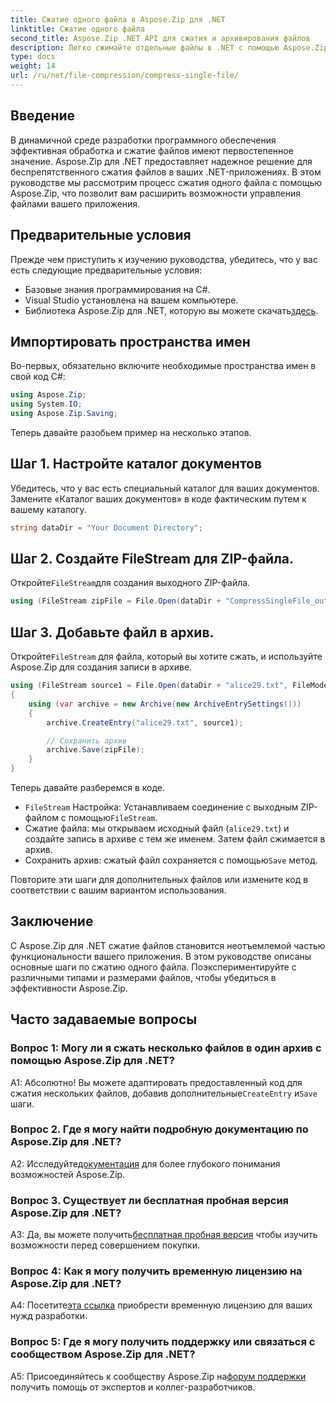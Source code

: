 ```yaml
---
title: Сжатие одного файла в Aspose.Zip для .NET
linktitle: Сжатие одного файла
second_title: Aspose.Zip .NET API для сжатия и архивирования файлов
description: Легко сжимайте отдельные файлы в .NET с помощью Aspose.Zip. Следуйте нашему пошаговому руководству для эффективного управления файлами.
type: docs
weight: 14
url: /ru/net/file-compression/compress-single-file/
---
```

## Введение

В динамичной среде разработки программного обеспечения эффективная обработка и сжатие файлов имеют первостепенное значение. Aspose.Zip для .NET предоставляет надежное решение для беспрепятственного сжатия файлов в ваших .NET-приложениях. В этом руководстве мы рассмотрим процесс сжатия одного файла с помощью Aspose.Zip, что позволит вам расширить возможности управления файлами вашего приложения.

## Предварительные условия

Прежде чем приступить к изучению руководства, убедитесь, что у вас есть следующие предварительные условия:

- Базовые знания программирования на C#.
- Visual Studio установлена на вашем компьютере.
-  Библиотека Aspose.Zip для .NET, которую вы можете скачать[здесь](https://releases.aspose.com/zip/net/).

## Импортировать пространства имен

Во-первых, обязательно включите необходимые пространства имен в свой код C#:

```csharp
using Aspose.Zip;
using System.IO;
using Aspose.Zip.Saving;
```

Теперь давайте разобьем пример на несколько этапов.

## Шаг 1. Настройте каталог документов

Убедитесь, что у вас есть специальный каталог для ваших документов. Замените «Каталог ваших документов» в коде фактическим путем к вашему каталогу.

```csharp
string dataDir = "Your Document Directory";
```

## Шаг 2. Создайте FileStream для ZIP-файла.

 Откройте`FileStream`для создания выходного ZIP-файла.

```csharp
using (FileStream zipFile = File.Open(dataDir + "CompressSingleFile_out.zip", FileMode.Create))
```

## Шаг 3. Добавьте файл в архив.

 Откройте`FileStream` для файла, который вы хотите сжать, и используйте Aspose.Zip для создания записи в архиве.

```csharp
using (FileStream source1 = File.Open(dataDir + "alice29.txt", FileMode.Open, FileAccess.Read))
{
    using (var archive = new Archive(new ArchiveEntrySettings()))
    {
        archive.CreateEntry("alice29.txt", source1);

        // Сохранить архив
        archive.Save(zipFile);
    }
}
```

Теперь давайте разберемся в коде.

- `FileStream` Настройка: Устанавливаем соединение с выходным ZIP-файлом с помощью`FileStream`.
- Сжатие файла: мы открываем исходный файл (`alice29.txt`) и создайте запись в архиве с тем же именем. Затем файл сжимается в архив.
-  Сохранить архив: сжатый файл сохраняется с помощью`Save` метод.

Повторите эти шаги для дополнительных файлов или измените код в соответствии с вашим вариантом использования.

## Заключение

С Aspose.Zip для .NET сжатие файлов становится неотъемлемой частью функциональности вашего приложения. В этом руководстве описаны основные шаги по сжатию одного файла. Поэкспериментируйте с различными типами и размерами файлов, чтобы убедиться в эффективности Aspose.Zip.

## Часто задаваемые вопросы

### Вопрос 1: Могу ли я сжать несколько файлов в один архив с помощью Aspose.Zip для .NET?

А1: Абсолютно! Вы можете адаптировать предоставленный код для сжатия нескольких файлов, добавив дополнительные`CreateEntry` и`Save` шаги.

### Вопрос 2. Где я могу найти подробную документацию по Aspose.Zip для .NET?

 A2: Исследуйте[документация](https://reference.aspose.com/zip/net/) для более глубокого понимания возможностей Aspose.Zip.

### Вопрос 3. Существует ли бесплатная пробная версия Aspose.Zip для .NET?

 A3: Да, вы можете получить[бесплатная пробная версия](https://releases.aspose.com/) чтобы изучить возможности перед совершением покупки.

### Вопрос 4: Как я могу получить временную лицензию на Aspose.Zip для .NET?

 А4: Посетите[эта ссылка](https://purchase.aspose.com/temporary-license/) приобрести временную лицензию для ваших нужд разработки.

### Вопрос 5: Где я могу получить поддержку или связаться с сообществом Aspose.Zip для .NET?

 A5: Присоединяйтесь к сообществу Aspose.Zip на[форум поддержки](https://forum.aspose.com/c/zip/37) получить помощь от экспертов и коллег-разработчиков.